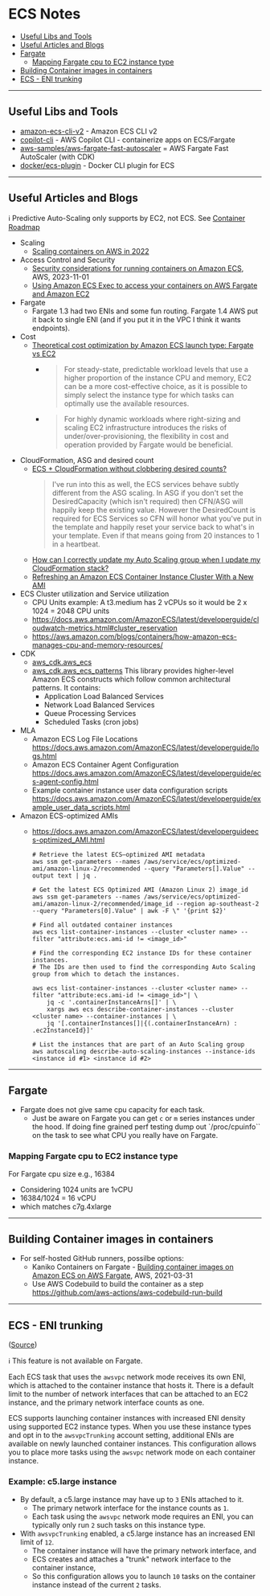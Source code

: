 # ECS Notes

- [Useful Libs and Tools](#useful-libs-and-tools)
- [Useful Articles and Blogs](#useful-articles-and-blogs)
- [Fargate](#fargate)
    - [Mapping Fargate cpu to EC2 instance type](#mapping-fargate-cpu-to-ec2-instance-type)
- [Building Container images in containers](#building-container-images-in-containers)
- [ECS - ENI trunking](#ecs---eni-trunking)

---
## Useful Libs and Tools

- [amazon-ecs-cli-v2](https://aws.amazon.com/blogs/containers/announcing-the-amazon-ecs-cli-v2/) - Amazon ECS CLI v2
- [copilot-cli](https://github.com/aws/copilot-cli) - AWS Copilot CLI - containerize apps on ECS/Fargate
- [aws-samples/aws-fargate-fast-autoscaler](https://github.com/aws-samples/aws-fargate-fast-autoscaler) = AWS Fargate Fast AutoScaler (with CDK)
- [docker/ecs-plugin](https://github.com/docker/ecs-plugin) - Docker CLI plugin for ECS


---
## Useful Articles and Blogs

ℹ️ Predictive Auto-Scaling only supports by EC2, not ECS. See [Container Roadmap](https://github.com/aws/containers-roadmap/issues/1574)

- Scaling
    - [Scaling containers on AWS in 2022](https://www.vladionescu.me/posts/scaling-containers-on-aws-in-2022/)
- Access Control and Security
    - [Security considerations for running containers on Amazon ECS](https://aws.amazon.com/blogs/security/security-considerations-for-running-containers-on-amazon-ecs/), AWS, 2023-11-01
    - [Using Amazon ECS Exec to access your containers on AWS Fargate and Amazon EC2](https://aws.amazon.com/blogs/containers/new-using-amazon-ecs-exec-access-your-containers-fargate-ec2/)
- Fargate
    - Fargate 1.3 had two ENIs and some fun routing. Fargate 1.4 AWS put it back to single ENI (and if you put it in the VPC I think it wants endpoints).
- Cost
    - [Theoretical cost optimization by Amazon ECS launch type: Fargate vs EC2](https://aws.amazon.com/blogs/containers/theoretical-cost-optimization-by-amazon-ecs-launch-type-fargate-vs-ec2/)
        - > For steady-state, predictable workload levels that use a higher proportion of the instance CPU and memory, EC2 can be a more cost-effective choice, as it is possible to simply select the instance type for which tasks can optimally use the available resources.
        - > For highly dynamic workloads where right-sizing and scaling EC2 infrastructure introduces the risks of under/over-provisioning, the flexibility in cost and operation provided by Fargate would be beneficial.
- CloudFormation, ASG and desired count
    - [ECS + CloudFormation without clobbering desired counts?](https://www.reddit.com/r/aws/comments/6pwxkv/ecs_cloudformation_without_clobbering_desired/)
        > I've run into this as well, the ECS services behave subtly different from the ASG scaling. In ASG if you don't set the DesiredCapacity (which isn't required) then CFN/ASG will happily keep the existing value. However the DesiredCount is required for ECS Services so CFN will honor what you've put in the template and happily reset your service back to what's in your template. Even if that means going from 20 instances to 1 in a heartbeat.
    - [How can I correctly update my Auto Scaling group when I update my CloudFormation stack?](https://aws.amazon.com/premiumsupport/knowledge-center/auto-scaling-group-rolling-updates/)
    - [Refreshing an Amazon ECS Container Instance Cluster With a New AMI](https://aws.amazon.com/blogs/compute/refreshing-an-amazon-ecs-container-instance-cluster-with-a-new-ami/)
- ECS Cluster utilization and Service utilization
    - CPU Units example: A t3.medium has 2 vCPUs so it would be 2 x 1024 = 2048 CPU units
    - https://docs.aws.amazon.com/AmazonECS/latest/developerguide/cloudwatch-metrics.html#cluster_reservation
    - https://aws.amazon.com/blogs/containers/how-amazon-ecs-manages-cpu-and-memory-resources/
- CDK
    - [aws_cdk.aws_ecs](https://docs.aws.amazon.com/cdk/api/latest/docs/aws-ecs-readme.html)
    - [aws_cdk.aws_ecs_patterns](https://docs.aws.amazon.com/cdk/api/latest/docs/aws-ecs-patterns-readme.html)
      This library provides higher-level Amazon ECS constructs which follow common architectural patterns. It contains:
       - Application Load Balanced Services
       - Network Load Balanced Services
       - Queue Processing Services
       - Scheduled Tasks (cron jobs)
- MLA
    - Amazon ECS Log File Locations https://docs.aws.amazon.com/AmazonECS/latest/developerguide/logs.html
    - Amazon ECS Container Agent Configuration https://docs.aws.amazon.com/AmazonECS/latest/developerguide/ecs-agent-config.html
    - Example container instance user data configuration scripts https://docs.aws.amazon.com/AmazonECS/latest/developerguide/example_user_data_scripts.html
- Amazon ECS-optimized AMIs
    - https://docs.aws.amazon.com/AmazonECS/latest/developerguideecs-optimized_AMI.html

        ```
        # Retrieve the latest ECS–optimized AMI metadata
        aws ssm get-parameters --names /aws/service/ecs/optimized-ami/amazon-linux-2/recommended --query "Parameters[].Value" --output text | jq .

        # Get the latest ECS Optimized AMI (Amazon Linux 2) image_id
        aws ssm get-parameters --names /aws/service/ecs/optimized-ami/amazon-linux-2/recommended/image_id --region ap-southeast-2 --query "Parameters[0].Value" | awk -F \" '{print $2}'

        # Find all outdated container instances
        aws ecs list-container-instances --cluster <cluster name> --filter "attribute:ecs.ami-id != <image_id>"

        # Find the corresponding EC2 instance IDs for these container instances.
        # The IDs are then used to find the corresponding Auto Scaling group from which to detach the instances.

        aws ecs list-container-instances --cluster <cluster name> --filter "attribute:ecs.ami-id != <image_id>"| \
            jq -c '.containerInstanceArns[]' | \
            xargs aws ecs describe-container-instances --cluster <cluster name> --container-instances | \
            jq '[.containerInstances[]|{(.containerInstanceArn) : .ec2InstanceId}]'

        # List the instances that are part of an Auto Scaling group
        aws autoscaling describe-auto-scaling-instances --instance-ids <instance id #1> <instance id #2>
        ```

---
## Fargate

- Fargate does not give same cpu capacity for each task.
    - Just be aware on Fargate you can get `c` or `m` series instances under the hood.
If doing fine grained perf testing dump out `/proc/cpuinfo`` on the task to see what CPU you really have on Fargate.

### Mapping Fargate cpu to EC2 instance type

For Fargate cpu size e.g., 16384
- Considering 1024 units are 1vCPU
- 16384/1024 = 16 vCPU
- which matches c7g.4xlarge


---
## Building Container images in containers

- For self-hosted GitHub runners, possilbe options:
    - Kaniko Containers on Fargate - [Building container images on Amazon ECS on AWS Fargate](https://aws.amazon.com/blogs/containers/building-container-images-on-amazon-ecs-on-aws-fargate/), AWS, 2021-03-31
    - Use AWS Codebuild to build the container as a step https://github.com/aws-actions/aws-codebuild-run-build


---
## ECS - ENI trunking

([Source](https://docs.aws.amazon.com/AmazonECS/latest/developerguide/container-instance-eni.html))

ℹ️ This feature is not available on Fargate.

Each ECS task that uses the `awsvpc` network mode receives its own ENI, which is attached to the container instance that hosts it. There is a default limit to the number of network interfaces that can be attached to an EC2 instance, and the primary network interface counts as one.

ECS supports launching container instances with increased ENI density using supported EC2 instance types. When you use these instance types and opt in to the `awsvpcTrunking` account setting, additional ENIs are available on newly launched container instances. This configuration allows you to place more tasks using the `awsvpc` network mode on each container instance.

### Example: c5.large instance

- By default, a c5.large instance may have up to `3` ENIs attached to it.
    - The primary network interface for the instance counts as `1`.
    - Each task using the `awsvpc` network mode requires an ENI, you can typically only run `2` such tasks on this instance type.
- With `awsvpcTrunking` enabled, a c5.large instance has an increased ENI limit of `12`.
    - The container instance will have the primary network interface\, and
    - ECS creates and attaches a "trunk" network interface to the container instance,
    - So this configuration allows you to launch `10` tasks on the container instance instead of the current `2` tasks.
